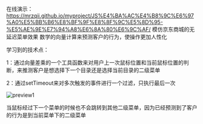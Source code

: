 在线演示：https://mrzqii.github.io/myproject/JS%E4%BA%AC%E4%B8%9C%E6%97%A0%E5%BB%B6%E8%BF%9F%E8%8F%9C%E5%8D%95-%E5%AE%9E%E7%94%A8%E6%8A%80%E6%9C%AF/
模仿京东商城的无延迟菜单效果
数学的向量计算来预测客户的行为，使操作更加人性化

学习到的技术点：

1：通过向量差乘的一个工具函数来对用户上一次鼠标位置和当前鼠标位置的判断，来推测客户是想选择下一个目录还是选择当前目录的二级菜单

2：通过setTimeout来对多次触发的事件进行一个过滤，只执行最后一次

![preview1](https://github.com/mrzqii/myproject/blob/master/JS%E4%BA%AC%E4%B8%9C%E6%97%A0%E5%BB%B6%E8%BF%9F%E8%8F%9C%E5%8D%95-%E5%AE%9E%E7%94%A8%E6%8A%80%E6%9C%AF/%E5%9B%BE%E8%A7%A3.jpg)

当鼠标经过下一个菜单的时候也不会跳转到其他二级菜单，因为已经预测到了客户的行为是到当前菜单下的二级菜单

